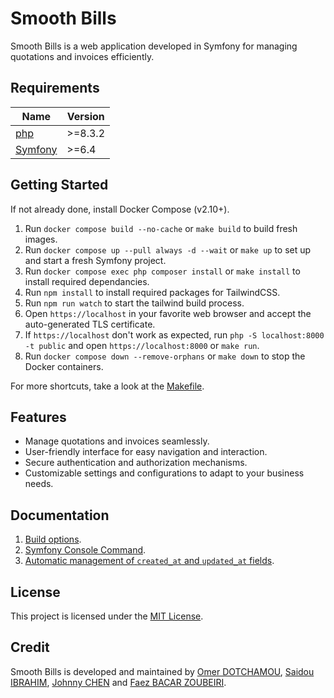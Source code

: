 # Smooth Bills

Smooth Bills is a web application developed in Symfony for managing quotations and invoices efficiently.

## Requirements

| Name                                                               | Version |
| ------------------------------------------------------------------ | ------- |
| <a name="requirement_php"></a> [php](#requirement_php)             | >=8.3.2 |
| <a name="requirement_symfony"></a> [Symfony](#requirement_symfony) | >=6.4   |

## Getting Started

If not already done, install Docker Compose (v2.10+).

1. Run `docker compose build --no-cache` or `make build` to build fresh images.
2. Run `docker compose up --pull always -d --wait` or `make up` to set up and start a fresh Symfony project.
3. Run `docker compose exec php composer install` or `make install` to install required dependancies.
4. Run `npm install` to install required packages for TailwindCSS.
5. Run `npm run watch` to start the tailwind build process.
6. Open `https://localhost` in your favorite web browser and accept the auto-generated TLS certificate.
7. If `https://localhost` don't work as expected, run `php -S localhost:8000 -t public` and open `https://localhost:8000` or `make run`.
8. Run `docker compose down --remove-orphans` or `make down` to stop the Docker containers.

For more shortcuts, take a look at the [Makefile](./Makefile).

## Features

-   Manage quotations and invoices seamlessly.
-   User-friendly interface for easy navigation and interaction.
-   Secure authentication and authorization mechanisms.
-   Customizable settings and configurations to adapt to your business needs.

## Documentation

1. [Build options](docs/build.md).
2. [Symfony Console Command](docs/symfony_command.md).
3. [Automatic management of `created_at` and `updated_at` fields](docs/timestampable_doc.md).

## License

This project is licensed under the [MIT License](LICENSE).

## Credit

Smooth Bills is developed and maintained by [Omer DOTCHAMOU](https://www.omerdotchamou.com), [Saidou IBRAHIM](https://github.com/isaidou), [Johnny CHEN](https://github.com/johnnyhelloworld) and [Faez BACAR ZOUBEIRI](https://github.com/FAEZ10).

